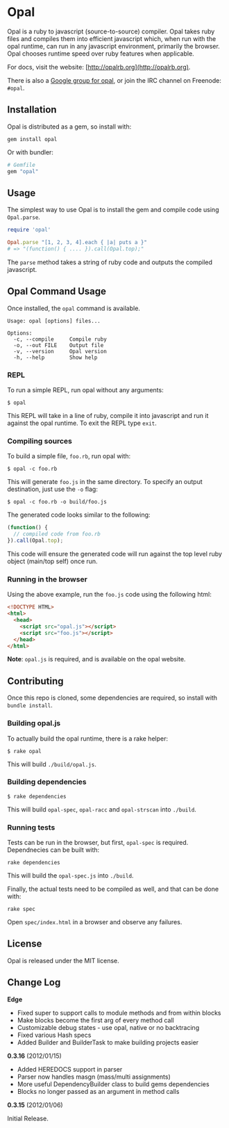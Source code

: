 # Opal

Opal is a ruby to javascript (source-to-source) compiler. Opal takes
ruby files and compiles them into efficient javascript which, when run
with the opal runtime, can run in any javascript environment, primarily
the browser. Opal chooses runtime speed over ruby features when
applicable.

For docs, visit the website: [http://opalrb.org](http://opalrb.org).

There is also a [Google group for opal](https://groups.google.com/forum/#!forum/opalrb), or
join the IRC channel on Freenode: `#opal`.

## Installation

Opal is distributed as a gem, so install with:

```
gem install opal
```

Or with bundler:

``` ruby
# Gemfile
gem "opal"
```

## Usage

The simplest way to use Opal is to install the gem and compile code using `Opal.parse`.

```ruby
require 'opal'

Opal.parse "[1, 2, 3, 4].each { |a| puts a }"
# => "(function() { .... }).call(Opal.top);"
```

The `parse` method takes a string of ruby code and outputs the compiled javascript.

## Opal Command Usage

Once installed, the `opal` command is available.

    Usage: opal [options] files...

    Options:
      -c, --compile     Compile ruby
      -o, --out FILE    Output file
      -v, --version     Opal version
      -h, --help        Show help

### REPL

To run a simple REPL, run opal without any arguments:

    $ opal

This REPL will take in a line of ruby, compile it into javascript and
run it against the opal runtime. To exit the REPL type `exit`.

### Compiling sources

To build a simple file, `foo.rb`, run opal with:

    $ opal -c foo.rb

This will generate `foo.js` in the same directory. To specify an output
destination, just use the `-o` flag:

    $ opal -c foo.rb -o build/foo.js

The generated code looks similar to the following:

``` js
(function() {
  // compiled code from foo.rb
}).call(Opal.top);
```

This code will ensure the generated code will run against the top level
ruby object (main/top self) once run.

### Running in the browser

Using the above example, run the `foo.js` code using the following html:

``` html
<!DOCTYPE HTML>
<html>
  <head>
    <script src="opal.js"></script>
    <script src="foo.js"></script>
  </head>
</html>
```

**Note**: `opal.js` is required, and is available on the opal website.

## Contributing

Once this repo is cloned, some dependencies are required, so install
with `bundle install`.

### Building opal.js

To actually build the opal runtime, there is a rake helper:

    $ rake opal

This will build `./build/opal.js`.

### Building dependencies

    $ rake dependencies

This will build `opal-spec`, `opal-racc` and `opal-strscan` into `./build`.

### Running tests

Tests can be run in the browser, but first, `opal-spec` is required.
Dependnecies can be built with:

    rake dependencies

This will build the `opal-spec.js` into `./build`.

Finally, the actual tests need to be compiled as well, and that can be
done with:

    rake spec

Open `spec/index.html` in a browser and observe any failures.

## License

Opal is released under the MIT license.

## Change Log

**Edge**

* Fixed super to support calls to module methods and from within blocks
* Make blocks become the first arg of every method call
* Customizable debug states - use opal, native or no backtracing
* Fixed various Hash specs
* Added Builder and BuilderTask to make building projects easier

**0.3.16** (2012/01/15)

* Added HEREDOCS support in parser
* Parser now handles masgn (mass/multi assignments)
* More useful DependencyBuilder class to build gems dependencies
* Blocks no longer passed as an argument in method calls

**0.3.15** (2012/01/06)

Initial Release.